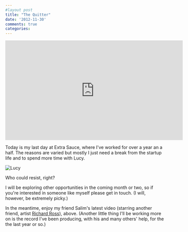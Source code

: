 ```yaml
---
#layout post
title: "The Quitter"
date: '2012-11-30'
comments: true
categories: 
---
```


<iframe width="560" height="315" src="http://www.youtube.com/embed/oGLo6Krgi_A" frameborder="0" allowfullscreen></iframe>

Today is my last day at Extra Sauce, where I've worked for over a year an a half. The reasons are varied but mostly I just need a break from the startup life and to spend more time with Lucy.

![Lucy](http://farm9.staticflickr.com/8336/8118228803_36b0a44fca_z.jpg)

Who could resist, right?

I will be exploring other opportunities in the coming month or two, so if you're interested in someone like myself please get in touch. (I will, however, be extremely picky.)

In the meantime, enjoy my friend Salim's latest video (starring another friend, artist [Richard Ross](http://www.etsy.com/shop/richardlross)), above. (Another little thing I'll be working more on is the record I've been producing, with his and many others' help, for the the last year or so.)